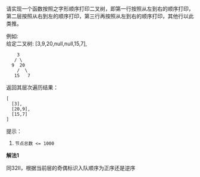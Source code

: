 请实现一个函数按照之字形顺序打印二叉树，即第一行按照从左到右的顺序打印，第二层按照从右到左的顺序打印，第三行再按照从左到右的顺序打印，其他行以此类推。

例如:     
给定二叉树: [3,9,20,null,null,15,7],
```
    3
   / \
  9  20
    /  \
   15   7
```

返回其层次遍历结果：
```
[
  [3],
  [20,9],
  [15,7]
]
```
提示：

1. `节点总数 <= 1000`

**解法1**

同32II，根据当前层的奇偶标识入队顺序为正序还是逆序